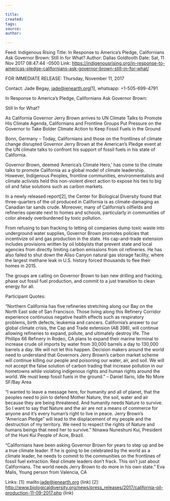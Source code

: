 ```yaml
---

title:
created:
tags:
source:
author:

---
```

Feed: Indigenous Rising
Title: In Response to America’s Pledge, Californians Ask Governor Brown: Still 
In for What?
Author: Dallas Goldtooth
Date: Sat, 11 Nov 2017 08:47:44 -0500
Link: https://indigenousrising.org/in-response-to-americas-pledge-californians-ask-governor-brown-still-in-for-what/
 
FOR IMMEDIATE RELEASE: Thursday, November 11, 2017 
 
Contact: Jade Begay, jade@ienearth.org[1], whatsapp: +1-505-699-4791 
 
In Response to America’s Pledge, Californians Ask Governor Brown: 
 
Still In for What?
 
As California Governor Jerry Brown arrives to UN Climate Talks to Promote His 
Climate Agenda, Californians and Frontline Groups Put Pressure on the Governor 
to Take Bolder Climate Action to Keep Fossil Fuels in the Ground
 
Bonn, Germany – Today, Californians and those on the frontlines of climate 
change disrupted Governor Jerry Brown at the American’s Pledge event at the UN 
climate talks to confront his support of fossil fuels in his state of 
California. 
 
Governor Brown, deemed ‘America’s Climate Hero,’ has come to the clmate talks to
promote California as a global model of climate leadership. However, Indigenous 
Peoples, frontline communities, environmentalists and climate activists held 
this non-violent direct action to expose his ties to big oil and false solutions
such as carbon markets. 
 
In a newly released report[2], the Center for Biological Diversity found that 
three-quarters of the oil produced in California is as climate-damaging as 
Canadian tar sands crude. Moreover, many of California’s oilfields and 
refineries operate next to homes and schools, particularly in communities of 
color already overburdened by toxic pollution. 
 
From refusing to ban fracking to letting oil companies dump toxic waste into 
underground water supplies, Governor Brown promotes policies that incentivize 
oil and gas production in the state. His cap-and-trade extension includes 
provisions written by oil lobbyists that prevent state and local agencies from 
directly limiting carbon emissions from oil refineries. He has also failed to 
shut down the Aliso Canyon natural gas storage facility, where the largest 
methane leak in U.S. history forced thousands to flee their homes in 2015.
 
The groups are calling on Governor Brown to ban new drilling and fracking, phase
out fossil fuel production, and commit to a just transition to clean energy for 
all.
 
Participant Quotes:
 
“Northern California has five refineries stretching along our Bay on the North 
East side of San Francisco. Those living along this Refinery Corridor experience
continuous negative health effects such as respiratory problems, birth defects, 
leukemia and cancers. California’s answer to our global climate crisis, the Cap 
and Trade extension (AB 398), will continue allowing refineries to expand, 
pollute, and ultimately destroy life. The Phillips 66 Refinery in Rodeo, CA 
plans to expand their marine terminal to increase crude oil imports by water 
from 30,000 barrels a day to 130,000 barrels a day. We will not let this happen.
Decision makers around the world need to understand that Governors Jerry Brown’s
carbon market scheme will continue killing our people and poisoning our water, 
air, and soil. We will not accept the false solution of carbon trading that 
increase pollution in our hometowns while violating indigenous rights and human 
rights around the world. We must keep fossil fuels in the ground.” – Daniel 
Ilario, Idle No More SF/Bay Area 
 
“I wanted to leave a message here, for humanity and all of planet, that the 
peoples need to join to defend Mother Nature, the soil, water and air because 
they are being threatened. And humanity needs Nature to survive. So I want to 
say that Nature and the air are not a means of commerce for anyone and it’s 
every human’s right to live in peace. Jerry Brown’s “American Pledge” will lead 
to the displacement of my people and the destruction of my territory. We need to
respect the rights of Nature and humans beings that need her to survive.” Ninawa
Nuneshuni Kui, President of the Huni Kui People of Acre, Brazil.
 
“Californians have been asking Governor Brown for years to step up and be a true
climate leader. If he is going to be celebrated by the world as a climate 
leader, he needs to commit to the communities on the frontlines of fossil fuel 
extraction. Real climate leaders don’t frack. This isn’t just about 
Californians. The world needs Jerry Brown to do more in his own state.” Eva 
Malis, Young person from Valencia, CA
 
 
Links: 
[1]: mailto:jade@ienearth.org (link)
[2]: http://www.biologicaldiversity.org/news/press_releases/2017/california-oil-production-11-09-2017.php (link)


